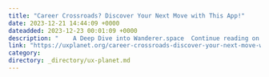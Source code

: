 ```yaml
---
title: "Career Crossroads? Discover Your Next Move with This App!"
date: 2023-12-21 14:44:09 +0000
dateadded: 2023-12-23 00:01:09 +0000
description: "    A Deep Dive into Wanderer.space  Continue reading on UX Planet »  "
link: "https://uxplanet.org/career-crossroads-discover-your-next-move-with-this-app-7d238ba8b41e?source=rss----819cc2aaeee0---4"
category:
directory: _directory/ux-planet.md
---
```

